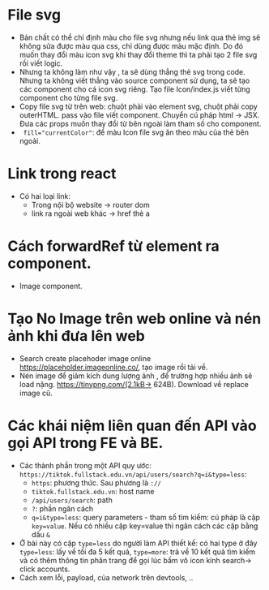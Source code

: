 # File svg

-   Bản chất có thể chỉ định màu cho file svg nhưng nếu link qua thẻ img sẽ không sửa được màu qua css, chỉ dùng được màu mặc định. Do đó muốn thay đổi màu icon svg khi thay đổi theme thì ta phải tạo 2 file svg rồi viết logic.
-   Nhưng ta không làm như vậy , ta sẽ dùng thẳng thẻ svg trong code. Nhưng ta không viết thẳng vào source component sử dụng, ta sẽ tạo các component cho cá icon svg riêng. Tạo file Icon/index.js viết từng component cho từng file svg.
-   Copy file svg từ trên web: chuột phải vào element svg, chuột phải copy outerHTML. pass vào file viết component. Chuyển cú pháp html -> JSX. Đưa các props muốn thay đổi từ bên ngoài làm tham số cho component.
-   ` fill="currentColor"`: để màu Icon file svg ăn theo màu của thẻ bên ngoài.

# Link trong react

-   Có hai loại link:
    -   Trong nội bộ website -> router dom
    -   link ra ngoài web khác -> href thẻ a

# Cách forwardRef từ element ra component.

-   Image component.

# Tạo No Image trên web online và nén ảnh khi đưa lên web

-   Search create placehoder image online https://placeholder.imageonline.co/, tạo image rồi tải về.
-   Nén image để giảm kích dung lượng ảnh , để trường hợp nhiều ảnh sẽ load nặng. https://tinypng.com/(2.1kB-> 624B). Download về replace image cũ.

# Các khái niệm liên quan đến API vào gọi API trong FE và BE.

-   Các thành phần trong một API quy ước: `https://tiktok.fullstack.edu.vn/api/users/search?q=i&type=less`:
    -   `https`: phương thức. Sau phương là `://`
    -   `tiktok.fullstack.edu.vn`: host name
    -   `/api/users/search`: path
    -   `?`: phần ngăn cách
    -   `q=i&type=less`: query parameters - tham số tìm kiếm: cú pháp là cặp `key=value`. Nếu có nhiều cặp key=value thì ngăn cách các cặp bằng dấu `&`
-   Ở bài này có cặp `type=less` do người làm API thiết kế: có hai type ở đây `type=less`: lấy về tối đa 5 kết quả, `type=more`: trả về 10 kết quả tìm kiếm và có thêm thông tin phân trang để gọi lúc bấm vô icon kính search-> click accounts.
-   Cách xem lỗi, payload, của network trên devtools, ..
